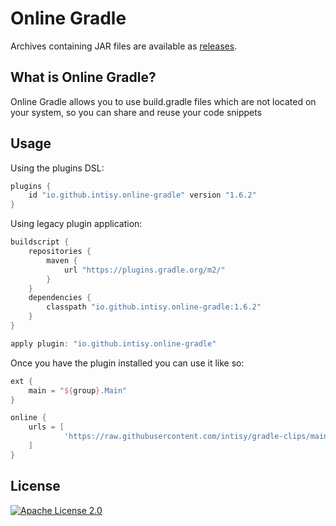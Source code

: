# Online Gradle

Archives containing JAR files are available as [releases](https://github.com/intisy/online-gradle/releases).

## What is Online Gradle?

Online Gradle allows you to use build.gradle files which are not located on your system, so you can share and reuse your code snippets

## Usage

Using the plugins DSL:

```groovy
plugins {
    id "io.github.intisy.online-gradle" version "1.6.2"
}
```

Using legacy plugin application:

```groovy
buildscript {
    repositories {
        maven {
            url "https://plugins.gradle.org/m2/"
        }
    }
    dependencies {
        classpath "io.github.intisy.online-gradle:1.6.2"
    }
}

apply plugin: "io.github.intisy.online-gradle"
```

Once you have the plugin installed you can use it like so:

```groovy
ext {
    main = "${group}.Main"
}

online {
    urls = [
            'https://raw.githubusercontent.com/intisy/gradle-clips/main/shadowJar.gradle'
    ]
}
```

## License

[![Apache License 2.0](https://img.shields.io/badge/License-Apache_2.0-blue.svg)](LICENSE)
